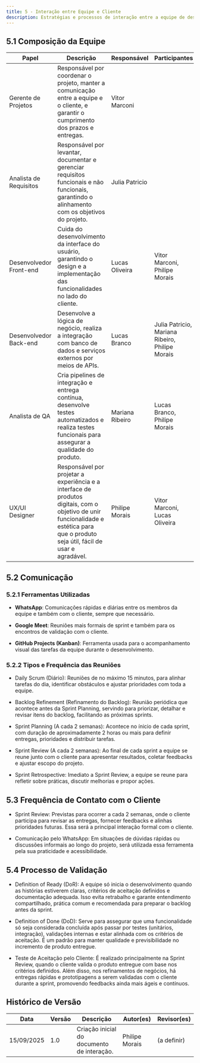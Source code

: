 ```yaml
---
title: 5 - Interação entre Equipe e Cliente
description: Estratégias e processos de interação entre a equipe de desenvolvimento e o cliente.
---
```


## 5.1 Composição da Equipe

| Papel                   | Descrição                                                                                                                                                                            | Responsável     | Participantes                                   |
|-------------------------|--------------------------------------------------------------------------------------------------------------------------------------------------------------------------------------|-----------------|-------------------------------------------------|
| Gerente de Projetos     | Responsável por coordenar o projeto, manter a comunicação entre a equipe e o cliente, e garantir o cumprimento dos prazos e entregas.                                                | Vitor Marconi   |                                                 |
| Analista de Requisitos  | Responsável por levantar, documentar e gerenciar requisitos funcionais e não funcionais, garantindo o alinhamento com os objetivos do projeto.                                       | Julia Patricio  |                                                 |
| Desenvolvedor Front-end | Cuida do desenvolvimento da interface do usuário, garantindo o design e a implementação das funcionalidades no lado do cliente.                                                      | Lucas Oliveira  | Vitor Marconi, Philipe Morais                   |
| Desenvolvedor Back-end  | Desenvolve a lógica de negócio, realiza a integração com banco de dados e serviços externos por meios de APIs.                                                                       | Lucas Branco    | Julia Patricio, Mariana Ribeiro, Philipe Morais |
| Analista de QA          | Cria pipelines de integração e entrega contínua, desenvolve testes automatizados e realiza testes funcionais para assegurar a qualidade do produto.                                  | Mariana Ribeiro | Lucas Branco, Philipe Morais                    |
| UX/UI Designer          | Responsável por projetar a experiência e a interface de produtos digitais, com o objetivo de unir funcionalidade e estética para que o produto seja útil, fácil de usar e agradável. | Philipe Morais  | Vitor Marconi, Lucas Oliveira                   |

## 5.2 Comunicação

### 5.2.1 Ferramentas Utilizadas

- **WhatsApp**: Comunicações rápidas e diárias entre os membros
da equipe e também com o cliente, sempre que necessário.

- **Google Meet**: Reuniões mais formais de sprint e também para os
encontros de validação com o cliente.

- **GitHub Projects (Kanban)**: Ferramenta usada para o acompanhamento visual
das tarefas da equipe durante o desenvolvimento.

### 5.2.2 Tipos e Frequência das Reuniões

- Daily Scrum (Diário): Reuniões de no máximo 15 minutos, para alinhar tarefas do dia, identificar obstáculos e ajustar prioridades com toda a equipe.

- Backlog Refinement (Refinamento do Backlog): Reunião periódica que acontece antes da Sprint Planning, servindo para priorizar, detalhar e revisar itens do backlog, facilitando as próximas sprints.

- Sprint Planning (A cada 2 semanas): Acontece no ínicio de cada sprint, com duração de aproximadamente 2 horas ou mais para definir entregas, prioridades e distribuir tarefas. 

- Sprint Review (A cada 2 semanas): Ao final de cada sprint a equipe se reune junto com o cliente para apresentar resultados, coletar feedbacks e ajustar escopo do projeto.

- Sprint Retrospective: Imediato a Sprint Review, a equipe se reune para refletir sobre práticas, discutir melhorias e propor ações.

## 5.3 Frequência de Contato com o Cliente

- Sprint Review: Previstas para ocorrer a cada 2 semanas, onde o cliente participa para revisar as entregas, fornecer feedbacks e alinhas prioridades futuras. Essa será a principal interação formal com o cliente.

- Comunicação pelo WhatsApp: Em situações de dúvidas rápidas ou discussões informais ao longo do projeto, será utilizada essa ferramenta pela sua praticidade e acessibilidade.

## 5.4 Processo de Validação

- Definition of Ready (DoR): A equipe só inicia o desenvolvimento quando as histórias estiverem claras, critérios de aceitação definidos e documentação adequada. Isso evita retrabalho e garante entendimento compartilhado, prática comum e recomendada para preparar o backlog antes da sprint.

- Definition of Done (DoD): Serve para assegurar que uma funcionalidade só seja considerada concluída após passar por testes (unitários, integração), validações internas e estar alinhada com os critérios de aceitação. É um padrão para manter qualidade e previsibilidade no incremento de produto entregue.

- Teste de Aceitação pelo Cliente: É realizado principalmente na Sprint Review, quando o cliente valida o produto entregue com base nos critérios definidos. Além disso, nos refinamentos de negócios, há entregas rápidas e prototipagens a serem validadas com o cliente durante a sprint, promovendo feedbacks ainda mais ágeis e contínuos.

## Histórico de Versão

| Data | Versão | Descrição | Autor(es) | Revisor(es) |
|------|--------|-----------|-----------|-------------|
| 15/09/2025 | 1.0 | Criação inicial do documento de interação. | Philipe Morais | (a definir) |